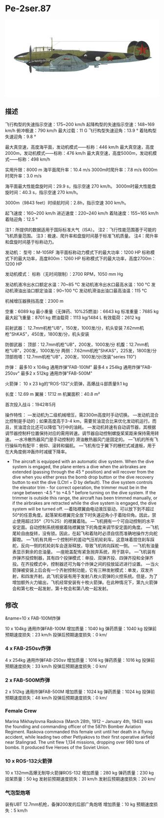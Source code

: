 # Pe-2ser.87

![pe2s87](../images/pe2s87.png)

## 描述

飞行构型的失速指示空速：175~200 km/h
起降构型的失速指示空速：148~169 km/h
俯冲极速：790 km/h
最大过载：11 G
飞行构型失速迎角：13.9 °
着陆构型失速迎角：9.8 °

最大真空速，高度海平面，发动机模式——标称：446 km/h
最大真空速，高度2000m，发动机模式——标称：476 km/h
最大真空速，高度5000m，发动机模式——标称：498 km/h

实用升限：8000 m
海平面爬升率：10.4 m/s
3000m时爬升率：7.8 m/s
6000m时爬升率：3.0 m/s

海平面最大性能盘旋时间：29.9 s，指示空速 270 km/h。
3000m时最大性能盘旋时间：40.3 s，指示空速 270 km/h。

3000m（9843 feet）时续航时间：2.8h，指示空速 300 km/h。

起飞速度：160~200 km/h
进近速度：220~240 km/h
着陆速度：155~165 km/h
着陆迎角：12.5 °

注1：所提供的数据适用于国际标准大气（ISA）。
注2：飞行性能范围基于可能的飞机质量范围。
注3：极速、爬升率和盘旋时间基于标准飞机质量。
注4：爬升率和盘旋时间基于标称动力。

发动机：
型号：M-105RF
海平面标称动力模式下的最大功率：1200 HP
标称模式下的最大功率，高度800m：1260 HP
标称模式下的最大功率，高度2700m：1200 HP

发动机模式：
标称（无时间限制）：2700 RPM，1050 mm Hg

发动机液冷出水口额定水温：70~85 °C
发动机液冷出水口最高水温：100 °C
发动机滑油出油口额定油温：90~100 °C
发动机滑油出油口最高油温：115 °C

机械增压器换挡高度：2300 m

空重：6089 kg
最小重量（无弹药、10%25燃油）：6643 kg
标准重量：7685 kg
最大起飞重量：8701 kg
燃油载荷：1113 kg/1484 L
有效载荷：2612 kg

前射武器：
12.7mm机枪"UB"，150发，1000发/分，机头安装
7.62mm机枪"ShKAS"，450发，1800发/分，机头安装

防御武器：
顶部：12.7mm机枪"UB"，200发，1000发/分
机腹：12.7mm机枪"UB"，200发，1000发/分
两侧：7.62mm机枪"ShKAS"，225发，1800发/分
顶部炮塔：12.7mm机枪"UB"，200发，1000发/分(改装"series 110")

炸弹：
最多10 x 104kg 通用炸弹"FAB-100M"
最多4 x 254kg 通用炸弹"FAB-250sv"
最多2 x 512kg 通用炸弹"FAB-500M"

火箭弹：
10 x 23 kg的“ROS-132”火箭弹，高爆战斗部质量9.1 kg

长度：12.69 m
翼展：17.12 m
机翼面积：40.8 m²

首次投入战斗：1942年5月

操作特性：
—发动机为二级机械增压，需2300m高度时手动切换。
—发动机混合比控制是手动的；如果高度高于3-4 km，需要贫油混合比来优化发动机运行。而且，贫油混合比还可以降低飞行中的油耗。
—发动机转速有自动调节器，其根据调节器控制杆位置保持对应的需用转速。调节器自动控制螺旋桨桨距来保持需用转速。
—水冷散热器风门是手动控制的 滑油散热器风门是固定的。
—飞机的所有飞行操纵均有配平：俯仰、滚转和偏航。
—飞机有位于翼下的栅栏式减速板，用于在大角度俯冲轰炸时减缓下降率。
- The aircraft is equipped with an automatic dive system. When the dive system is engaged, the plane enters a dive when the airbrakes are extended (passing through the 45 ° position) and will recover from the dive when you either press the bomb drop button or the dive recovery button to exit the dive (LCtrl + D by default). The dive system controls the elevator trim - for correct operation, the trimmer must be in the range between -4.5 ° to +4.5 ° before turning on the dive system. If the trimmer is outside this range, the aircraft has been trimmed manually, or if the airbrakes are retracted while the dive system is engaged, the dive system will be turned off.
—着陆襟翼由电动液压驱动，可以放下到不超过50°的任意角度。起落架和襟翼完全放下时失速迎角小于着陆仰角。因此，禁止使用超过35°（70%25）的襟翼着陆。
—飞机拥有一个可自动控制的水平安定面。自动控制系统根据着陆襟翼放下的角度来调节安定面的角度。
—飞机尾轮自由旋转，没有锁。因此，在起飞和着陆时必须自信而准确地操作方向舵脚蹬。
—飞机有共用一个控制杆的差动气压机轮刹车。这意味着捏住刹车踩舵，反向一侧的机轮刹车会逐渐释放，导致飞机转向踩舵一侧。
—飞机有油量表显示剩余的总油量。
—座舱盖配有紧急抛弃系统，用于跳伞。
—飞机装有炸弹齐投控制器，其有四个投弹模式：单投、双弹齐投、四弹齐投和全弹齐投。在齐投模式中，控制器还可为每个炸弹之间的投放延迟进行设置。
—当火箭弹被安装上后会有一个齐射控制功能，它有三种发射模式：单发，双发齐射，和四发齐射。此飞机安装有用于发射八枚火箭弹的火控系统。但是，为了增加额外火力输出，飞机经常安装有十枚火箭弹。在此种情况下，第九火箭弹会和第七枚一起发射，第十枚会和第八枚一起发射。

## 修改
&name=10 x FAB-100M炸弹

10 x 104kg 通用炸弹FAB-100M
增加质量：1040 kg
弹药质量：1040 kg
投弹前预期速度损失：23 km/h
投弹后预期速度损失：0 km/
### 4 x FAB-250sv炸弹

4 x 254kg 通用炸弹FAB-250sv
增加质量：1016 kg
弹药质量：1016 kg
投弹前预期速度损失：33 km/h
投弹后预期速度损失：0 km/
### 2 x FAB-500M炸弹

2 x 512kg 通用炸弹FAB-500M
增加质量：1024 kg
弹药质量：1024 kg
投弹前预期速度损失：48 km/h
投弹后预期速度损失：0 km/
### Female Crew

Marina Mikhaylovna Raskova (March 28th, 1912 – January 4th, 1943) was the founding and commanding officer of the 587th Bomber Aviation Regiment. Raskova commanded this female unit until her death in a flying accident, while leading two other Petlyakovs to their first operative airfield near Stalingrad. The unit flew 1,134 missions, dropping over 980 tons of bombs. It produced five Heroes of the Soviet Union.
### 10 x ROS-132火箭弹

10 x 132mm高爆无制导火箭弹ROS-132
增加质量：280 kg
弹药质量：230 kg
挂架质量：50 kg
发射前预期速度损失：31 km/h
发射后预期速度损失：20 km/
### 气泡型炮塔

装有UBT 12.7mm机枪，备弹200发的后部广角炮塔
增加质量：10 kg
预期速度损失：5 km/h